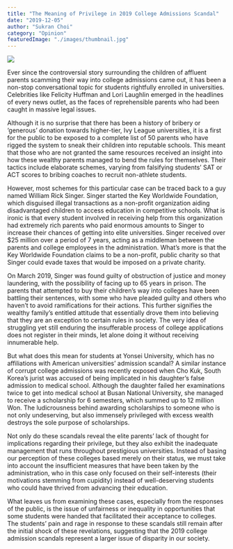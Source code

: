 ```yaml
---
title: "The Meaning of Privilege in 2019 College Admissions Scandal"
date: "2019-12-05"
author: "Sukran Choi"
category: "Opinion"
featuredImage: "./images/thumbnail.jpg"
---
```


![](/images/thumbnail.jpg)

Ever since the controversial story surrounding the children of affluent parents scamming their way into college admissions came out, it has been a non-stop conversational topic for students rightfully enrolled in universities. Celebrities like Felicity Huffman and Lori Laughlin emerged in the headlines of every news outlet, as the faces of reprehensible parents who had been caught in massive legal issues.

Although it is no surprise that there has been a history of bribery or ‘generous’ donation towards higher-tier, Ivy League universities, it is a first for the public to be exposed to a complete list of 50 parents who have rigged the system to sneak their children into reputable schools. This meant that those who are not granted the same resources received an insight into how these wealthy parents managed to bend the rules for themselves. Their tactics include elaborate schemes, varying from falsifying students’ SAT or ACT scores to bribing coaches to recruit non-athlete students.

However, most schemes for this particular case can be traced back to a guy named William Rick Singer. Singer started the Key Worldwide Foundation, which disguised illegal transactions as a non-profit organization aiding disadvantaged children to access education in competitive schools. What is ironic is that every student involved in receiving help from this organization had extremely rich parents who paid enormous amounts to Singer to increase their chances of getting into elite universities. Singer received over $25 million over a period of 7 years, acting as a middleman between the parents and college employees in the administration. What’s more is that the Key Worldwide Foundation claims to be a non-profit, public charity so that Singer could evade taxes that would be imposed on a private charity.

On March 2019, Singer was found guilty of obstruction of justice and money laundering, with the possibility of facing up to 65 years in prison. The parents that attempted to buy their children’s way into colleges have been battling their sentences, with some who have pleaded guilty and others who haven’t to avoid ramifications for their actions. This further signifies the wealthy family’s entitled attitude that essentially drove them into believing that they are an exception to certain rules in society. The very idea of struggling yet still enduring the insufferable process of college applications does not register in their minds, let alone doing it without receiving innumerable help.

But what does this mean for students at Yonsei University, which has no affiliations with American universities’ admission scandal? A similar instance of corrupt college admissions was recently exposed when Cho Kuk, South Korea’s jurist was accused of being implicated in his daughter’s false admission to medical school. Although the daughter failed her examinations twice to get into medical school at Busan National University, she managed to receive a scholarship for 6 semesters, which summed up to 12 million Won. The ludicrousness behind awarding scholarships to someone who is not only undeserving, but also immensely privileged with excess wealth destroys the sole purpose of scholarships.

Not only do these scandals reveal the elite parents’ lack of thought for implications regarding their privilege, but they also exhibit the inadequate management that runs throughout prestigious universities. Instead of basing our perception of these colleges based merely on their status, we must take into account the insufficient measures that have been taken by the administration, who in this case only focused on their self-interests (their motivations stemming from cupidity) instead of well-deserving students who could have thrived from advancing their education.

What leaves us from examining these cases, especially from the responses of the public, is the issue of unfairness or inequality in opportunities that some students were handed that facilitated their acceptance to colleges. The students’ pain and rage in response to these scandals still remain after the initial shock of these revelations, suggesting that the 2019 college admission scandals represent a larger issue of disparity in our society.
